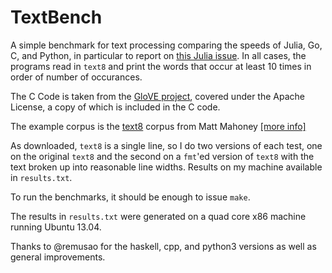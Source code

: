 # TextBench

A simple benchmark for text processing comparing the speeds of Julia, Go, C, and Python, in particular to report
on [this Julia issue](https://github.com/JuliaLang/julia/issues/8826).  In all cases, the programs read in `text8` and print
the words that occur at least 10 times in order of number of occurances.

The C Code is taken from the [GloVE project](http://nlp.stanford.edu/projects/glove/), covered
under the Apache License, a copy of which is included in the C code.

The example corpus is the [text8](http://mattmahoney.net/dc/text8.zip) corpus from Matt Mahoney [[more info]](http://mattmahoney.net/dc/textdata.html)

As downloaded, `text8` is a single line, so I do two versions of each test, one on the original `text8` and the second on a `fmt`'ed version of `text8`
with the text broken up into reasonable line widths.  Results on my machine available in `results.txt`.

To run the benchmarks, it should be enough to issue `make`.

The results in `results.txt` were generated on a quad core x86 machine running Ubuntu 13.04.

Thanks to @remusao for the haskell, cpp, and python3 versions as well as general improvements.


